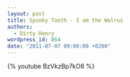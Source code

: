 ```yaml
---
layout: post
title: Spooky Tooth - I am the Walrus
authors:
  - Dirty Henry
wordpress_id: 864
date: "2011-07-07 09:00:00 +0200"
---
```


{% youtube BzVkzBp7kO8 %}
